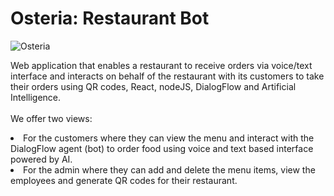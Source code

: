# Osteria: Restaurant Bot <br>

![Osteria](https://im2.ezgif.com/tmp/ezgif-2-5e071fb81310.gif)

Web application that enables a restaurant to receive orders via voice/text interface and interacts on behalf of the restaurant with its customers to 
take their orders using QR codes, React, nodeJS, DialogFlow and Artificial Intelligence.<br><br>
We offer two views: <br>
<li>For the customers where they can view the menu and interact with the DialogFlow agent (bot) to order food using voice and text based interface powered by AI.<br>
<li>For the admin where they can add and delete the menu items, view the employees and generate QR codes for their restaurant.


